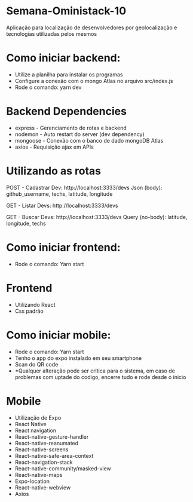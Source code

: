 # Semana-Oministack-10
Aplicação para localização de desenvolvedores por geolocalização e tecnologias utilizadas pelos mesmos

# Como iniciar backend:
- Utilize a planilha para instalar os programas
- Configure a conexão com o mongo Atlas no arquivo src/index.js
- Rode o comando: yarn dev

# Backend Dependencies
- express - Gerenciamento de rotas e backend
- nodemon - Auto restart do server (dev dependency)
- mongoose - Conexão com o banco de dado mongoDB Atlas
- axios - Requisição ajax em APIs

# Utilizando as rotas
POST - Cadastrar Dev: http://localhost:3333/devs
Json (body): github_username, techs, latitude, longitude

GET - Listar Devs: http://localhost:3333/devs

GET - Buscar Devs: http://localhost:3333/devs
Query (no-body): latitude, longitude, techs

# Como iniciar frontend:
- Rode o comando: Yarn start

# Frontend
- Utilizando React
- Css padrão

# Como iniciar mobile:
- Rode o comando: Yarn start
- Tenho o app do expo instalado em seu smartphone
- Scan do QR code
 - *Qualquer alteração pode ser critica para o sistema, em caso de problemas com uptade do codigo, encerre tudo e rode desde o inicio

# Mobile
- Utilização de Expo
- React Native
- React navigation
- React-native-gesture-handler
- React-native-reanumated
- React-native-screens
- React-native-safe-area-context
- React-navigation-stack
- React-native-community/masked-view
- React-native-maps
- Expo-location
- React-native-webview
- Axios

